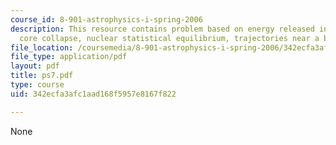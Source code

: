 ```yaml
---
course_id: 8-901-astrophysics-i-spring-2006
description: This resource contains problem based on energy released in supernova
  core collapse, nuclear statistical equilibrium, trajectories near a black hole.
file_location: /coursemedia/8-901-astrophysics-i-spring-2006/342ecfa3afc1aad168f5957e8167f822_ps7.pdf
file_type: application/pdf
layout: pdf
title: ps7.pdf
type: course
uid: 342ecfa3afc1aad168f5957e8167f822

---
```

None